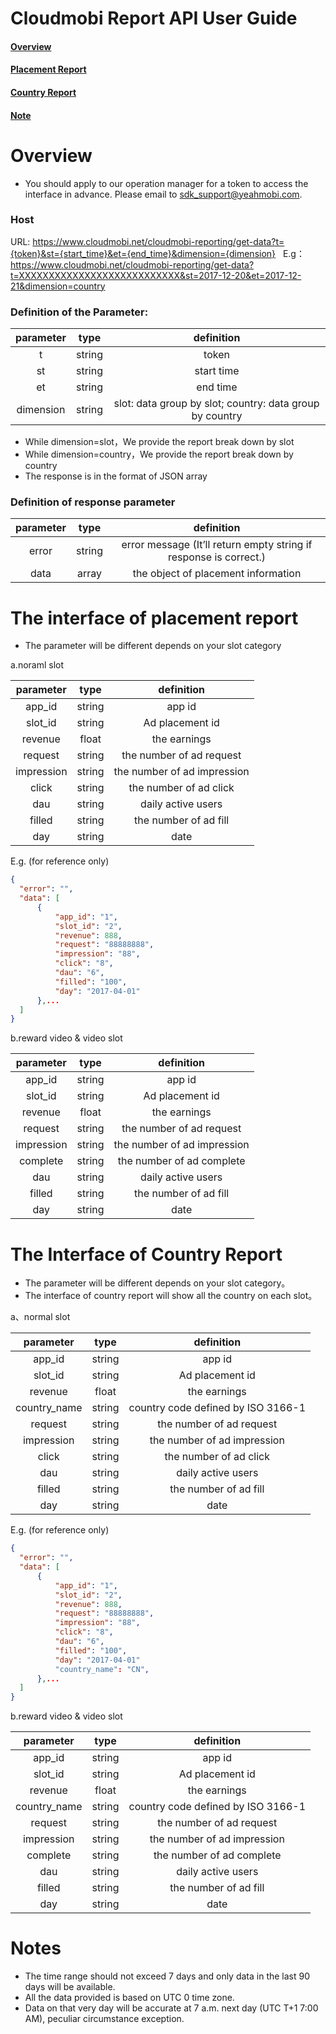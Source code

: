 Cloudmobi Report API User Guide
=== 



####    [Overview](#overview)  

####    [Placement Report](#the-interface-of-placement-report) 

####    [Country Report](#the-interface-of-country-report)

####    [Note](#notes)



Overview
===

* You should apply to our operation manager for a token to access the interface in advance. Please email to sdk_support@yeahmobi.com.

### Host

URL: https://www.cloudmobi.net/cloudmobi-reporting/get-data?t={token}&st={start_time}&et={end_time}&dimension={dimension}   
E.g：https://www.cloudmobi.net/cloudmobi-reporting/get-data?t=XXXXXXXXXXXXXXXXXXXXXXXXXXX&st=2017-12-20&et=2017-12-21&dimension=country  

### Definition of the Parameter:  

|  parameter   |   type   |  definition   |
| :---: | :----: | :---: |
| t | string | token |
|  st   | string | start time  |
|  et   | string | end time  |
|dimension|string| slot: data group by slot; country: data group by country |
* While dimension=slot，We provide the report break down by slot  
* While dimension=country，We provide the report break down by country   
* The response is in the format of JSON array

### Definition of response parameter 

|  parameter   |   type   |        definition        |
| :---: | :----: | :--------------: |
| error | string | error message (It’ll return empty string if response is correct.) |
| data  | array  |     the object of placement information      |





The interface of placement report
===



* The parameter will be different depends on your slot category 

a.noraml slot

|  parameter   |   type   |        definition        |
| :--------: | :----: | :---: |
|   app_id   | string | app id  |
|  slot_id   | string | Ad placement id |
|  revenue   | float  |  the earnings   |
|  request   | string |  the number of ad request  |
| impression | string |  the number of ad impression  |
|   click    | string |  the number of ad click  |
|    dau     | string |  daily active users    |
|  filled    | string |   the number of ad fill   |
|    day     | string |  date   |

E.g. (for reference only)  

  ```json 
{
    "error": "",
    "data": [
        {
            "app_id": "1",
            "slot_id": "2",
            "revenue": 888,
            "request": "88888888",
            "impression": "88",
            "click": "8",
            "dau": "6",
            "filled": "100",
            "day": "2017-04-01"
        },...
    ]
}
  ```

b.reward video & video  slot

|  parameter   |   type   |        definition        |
| :--------: | :----: | :---: |
|   app_id   | string | app id  |
|  slot_id   | string | Ad placement id |
|  revenue   | float  |  the earnings   |
|  request   | string |  the number of ad request  |
| impression | string |  the number of ad impression  |
|   complete   | string |  the number of ad complete  |
|    dau     | string |   daily active users    |
|  filled    | string |  the number of ad fill  |
|    day     | string |  date  |


The Interface of Country Report  
===
 
* The parameter will be different depends on your slot category。  
* The interface of country report will show all the country on each slot。
>  

a、normal slot 

|  parameter   |   type   |        definition        |
| :--------: | :----: | :---: |
|   app_id   | string | app id  |
|  slot_id   | string | Ad placement id |
|  revenue   | float  |  the earnings   |
| country_name | string | country code defined by ISO 3166-1|
|  request   | string |  the number of ad request  |
| impression | string |  the number of ad impression  |
|   click    | string |  the number of ad click  |
|    dau     | string |  daily active users    |
|  filled    | string |   the number of ad fill   |
|    day     | string |  date   |

E.g. (for reference only)

  ```json 
{
    "error": "",
    "data": [
        {
            "app_id": "1",
            "slot_id": "2",
            "revenue": 888,
            "request": "88888888",
            "impression": "88",
            "click": "8",
            "dau": "6",
            "filled": "100",
            "day": "2017-04-01"
            "country_name": "CN",
        },...
    ]
}
  ```  
b.reward video & video  slot 

|  parameter   |   type   |        definition        |
| :--------: | :----: | :---: |
|   app_id   | string | app id  |
|  slot_id   | string | Ad placement id |
|  revenue   | float  |  the earnings   |
| country_name | string | country code defined by ISO 3166-1|
|  request   | string |  the number of ad request  |
| impression | string |  the number of ad impression  |
|   complete   | string |  the number of ad complete  |
|    dau     | string |   daily active users    |
|  filled    | string |  the number of ad fill  |
|    day     | string |  date  |

Notes
===
* The time range should not exceed 7 days and only data in the last 90 days will be available.  
* All the data provided is based on UTC 0 time zone.  
* Data on that very day will be accurate at 7 a.m. next day (UTC T+1 7:00 AM), peculiar circumstance exception.  

